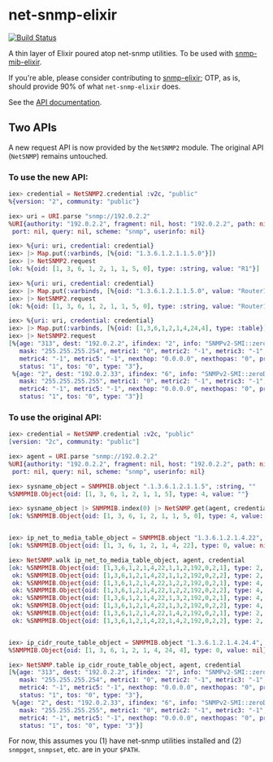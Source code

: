 net-snmp-elixir
=======
[![Build Status](https://travis-ci.org/jonnystorm/net-snmp-elixir.svg?branch=master)](https://travis-ci.org/jonnystorm/net-snmp-elixir)

A thin layer of Elixir poured atop net-snmp utilities.
To be used with [snmp-mib-elixir](https://github.com/jonnystorm/snmp-mib-elixir).

If you're able, please consider contributing to
[snmp-elixir](https://github.com/jonnystorm/snmp-elixir); OTP, as is,
should provide 90% of what `net-snmp-elixir` does.

See the [API documentation](https://jonnystorm.github.io/net-snmp-elixir).

## Two APIs

A new request API is now provided by the `NetSNMP2` module.
The original API (`NetSNMP`) remains untouched.

### To use the new API:

```elixir
iex> credential = NetSNMP2.credential :v2c, "public"
%{version: "2", community: "public"}

iex> uri = URI.parse "snmp://192.0.2.2"
%URI{authority: "192.0.2.2", fragment: nil, host: "192.0.2.2", path: nil,
 port: nil, query: nil, scheme: "snmp", userinfo: nil}

iex> %{uri: uri, credential: credential}
iex> |> Map.put(:varbinds, [%{oid: "1.3.6.1.2.1.1.5.0"}])
iex> |> NetSNMP2.request
[ok: %{oid: [1, 3, 6, 1, 2, 1, 1, 5, 0], type: :string, value: "R1"}]

iex> %{uri: uri, credential: credential}
iex> |> Map.put(:varbinds, [%{oid: "1.3.6.1.2.1.1.5.0", value: "Router1"}])
iex> |> NetSNMP2.request
[ok: %{oid: [1, 3, 6, 1, 2, 1, 1, 5, 0], type: :string, value: "Router1"}]

iex> %{uri: uri, credential: credential}
iex> |> Map.put(:varbinds, [%{oid: [1,3,6,1,2,1,4,24,4], type: :table}])
iex> |> NetSNMP2.request
[%{age: "313", dest: "192.0.2.2", ifindex: "2", info: "SNMPv2-SMI::zeroDotZero",
   mask: "255.255.255.254", metric1: "0", metric2: "-1", metric3: "-1",
   metric4: "-1", metric5: "-1", nexthop: "0.0.0.0", nexthopas: "0", proto: "2",
   status: "1", tos: "0", type: "3"},
 %{age: "2", dest: "192.0.2.33", ifindex: "6", info: "SNMPv2-SMI::zeroDotZero",
   mask: "255.255.255.255", metric1: "0", metric2: "-1", metric3: "-1",
   metric4: "-1", metric5: "-1", nexthop: "0.0.0.0", nexthopas: "0", proto: "2",
   status: "1", tos: "0", type: "3"}]
```

### To use the original API:

```elixir
iex> credential = NetSNMP.credential :v2c, "public"
[version: "2c", community: "public"]

iex> agent = URI.parse "snmp://192.0.2.2"
%URI{authority: "192.0.2.2", fragment: nil, host: "192.0.2.2", path: nil,
 port: nil, query: nil, scheme: "snmp", userinfo: nil}

iex> sysname_object = SNMPMIB.object ".1.3.6.1.2.1.1.5", :string, ""
%SNMPMIB.Object{oid: [1, 3, 6, 1, 2, 1, 1, 5], type: 4, value: ""}

iex> sysname_object |> SNMPMIB.index(0) |> NetSNMP.get(agent, credential)
[ok: %SNMPMIB.Object{oid: [1, 3, 6, 1, 2, 1, 1, 5, 0], type: 4, value: "R1"}]


iex> ip_net_to_media_table_object = SNMPMIB.object "1.3.6.1.2.1.4.22", :any, nil
[ok: %SNMPMIB.Object{oid: [1, 3, 6, 1, 2, 1, 4, 22], type: 0, value: nil}]

iex> NetSNMP.walk ip_net_to_media_table_object, agent, credential
[ok: %SNMPMIB.Object{oid: [1,3,6,1,2,1,4,22,1,1,2,192,0,2,1], type: 2, value: 2},
 ok: %SNMPMIB.Object{oid: [1,3,6,1,2,1,4,22,1,1,2,192,0,2,2], type: 2, value: 2},
 ok: %SNMPMIB.Object{oid: [1,3,6,1,2,1,4,22,1,2,2,192,0,2,1], type: 4, value: "66:fb:30:37:c3:81"},
 ok: %SNMPMIB.Object{oid: [1,3,6,1,2,1,4,22,1,2,2,192,0,2,2], type: 4, value: "c2:1:39:f3:0:0"},
 ok: %SNMPMIB.Object{oid: [1,3,6,1,2,1,4,22,1,3,2,192,0,2,1], type: 4, value: "192.0.2.1"},
 ok: %SNMPMIB.Object{oid: [1,3,6,1,2,1,4,22,1,3,2,192,0,2,2], type: 4, value: "192.0.2.2"},
 ok: %SNMPMIB.Object{oid: [1,3,6,1,2,1,4,22,1,4,2,192,0,2,1], type: 2, value: 3},
 ok: %SNMPMIB.Object{oid: [1,3,6,1,2,1,4,22,1,4,2,192,0,2,2], type: 2, value: 4}]


iex> ip_cidr_route_table_object = SNMPMIB.object "1.3.6.1.2.1.4.24.4", :any, nil
%SNMPMIB.Object{oid: [1, 3, 6, 1, 2, 1, 4, 24, 4], type: 0, value: nil}

iex> NetSNMP.table ip_cidr_route_table_object, agent, credential
[%{age: "313", dest: "192.0.2.2", ifindex: "2", info: "SNMPv2-SMI::zeroDotZero",
   mask: "255.255.255.254", metric1: "0", metric2: "-1", metric3: "-1",
   metric4: "-1", metric5: "-1", nexthop: "0.0.0.0", nexthopas: "0", proto: "2",
   status: "1", tos: "0", type: "3"},
 %{age: "2", dest: "192.0.2.33", ifindex: "6", info: "SNMPv2-SMI::zeroDotZero",
   mask: "255.255.255.255", metric1: "0", metric2: "-1", metric3: "-1",
   metric4: "-1", metric5: "-1", nexthop: "0.0.0.0", nexthopas: "0", proto: "2",
   status: "1", tos: "0", type: "3"}]
```

For now, this assumes you (1) have net-snmp utilities installed and (2) `snmpget`, `snmpset`, etc. are in your `$PATH`.

